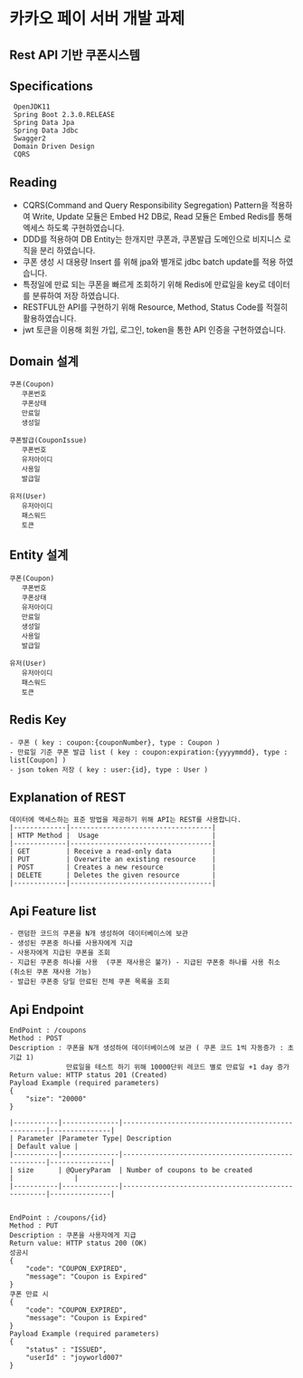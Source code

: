 # 카카오 페이 서버 개발 과제
## Rest API 기반 쿠폰시스템

## Specifications
````
 OpenJDK11
 Spring Boot 2.3.0.RELEASE
 Spring Data Jpa
 Spring Data Jdbc
 Swagger2
 Domain Driven Design
 CQRS 
````

## Reading
* CQRS(Command and Query Responsibility Segregation) Pattern을 적용하여 Write, 
Update 모듈은 Embed H2 DB로, Read 모듈은 Embed Redis를 통해 엑세스 하도록 구현하였습니다.
* DDD를 적용하여 DB Entity는 한개지만 쿠폰과, 쿠폰발급 도메인으로 비지니스 로직을 분리 하였습니다.
* 쿠폰 생성 시 대용량 Insert 를 위해 jpa와 별개로 jdbc batch update를 적용 하였습니다.
* 특정일에 만료 되는 쿠폰을 빠르게 조회하기 위해 Redis에 만료일을 key로 데이터를 분류하여 저장 하였습니다.
* RESTFUL한 API를 구현하기 위해 Resource, Method, Status Code를 적절히 활용하였습니다.
* jwt 토큰을 이용해 회원 가입, 로그인, token을 통한 API 인증을 구현하였습니다. 

## Domain 설계
```
쿠폰(Coupon) 
   쿠폰번호
   쿠폰상태
   만료일
   생성일

쿠폰발급(CouponIssue)
   쿠폰번호
   유저아이디
   사용일
   발급일

유저(User)
   유저아이디
   패스워드
   토큰 
```

## Entity 설계
```
쿠폰(Coupon) 
   쿠폰번호
   쿠폰상태
   유저아이디
   만료일
   생성일   
   사용일
   발급일

유저(User)
   유저아이디
   패스워드
   토큰 
```

## Redis Key
````
- 쿠폰 ( key : coupon:{couponNumber}, type : Coupon )
- 만료일 기준 쿠폰 발급 list ( key : coupon:expiration:{yyyymmdd}, type : list[Coupon] )
- json token 저장 ( key : user:{id}, type : User )  
````

## Explanation of REST
```
데이터에 액세스하는 표준 방법을 제공하기 위해 API는 REST를 사용합니다.
|-------------|-----------------------------------|
| HTTP Method |  Usage                            |
|-------------|-----------------------------------|
| GET         | Receive a read-only data          |
| PUT         | Overwrite an existing resource    |
| POST        | Creates a new resource            |
| DELETE      | Deletes the given resource        |
|-------------|-----------------------------------|
```


## Api Feature list
```
- 랜덤한 코드의 쿠폰을 N개 생성하여 데이터베이스에 보관
- 생성된 쿠폰중 하나를 사용자에게 지급
- 사용자에게 지급된 쿠폰을 조회
- 지급된 쿠폰중 하나를 사용  (쿠폰 재사용은 불가) - 지급된 쿠폰중 하나를 사용 취소 (취소된 쿠폰 재사용 가능)
- 발급된 쿠폰중 당일 만료된 전체 쿠폰 목록을 조회
``` 

## Api Endpoint
```
EndPoint : /coupons
Method : POST 
Description : 쿠폰을 N개 생성하여 데이터베이스에 보관 ( 쿠폰 코드 1씩 자동증가 : 초기값 1)
              만료일을 테스트 하기 위해 10000단위 레코드 별로 만료일 +1 day 증가
Return value: HTTP status 201 (Created) 
Payload Example (required parameters)
{
    "size": "20000"
}

|-----------|--------------|---------------------------------------------------|---------------|
| Parameter |Parameter Type| Description                                       | Default value |
|-----------|--------------|---------------------------------------------------|---------------|
| size      | @QueryParam  | Number of coupons to be created                   |               |
|-----------|--------------|---------------------------------------------------|---------------|


EndPoint : /coupons/{id}
Method : PUT 
Description : 쿠폰을 사용자에게 지급
Return value: HTTP status 200 (OK) 
성공시 
{
    "code": "COUPON_EXPIRED",
    "message": "Coupon is Expired"
}              
쿠폰 만료 시  
{
    "code": "COUPON_EXPIRED",
    "message": "Coupon is Expired"
}
Payload Example (required parameters)
{
    "status" : "ISSUED",
    "userId" : "joyworld007"
}
```